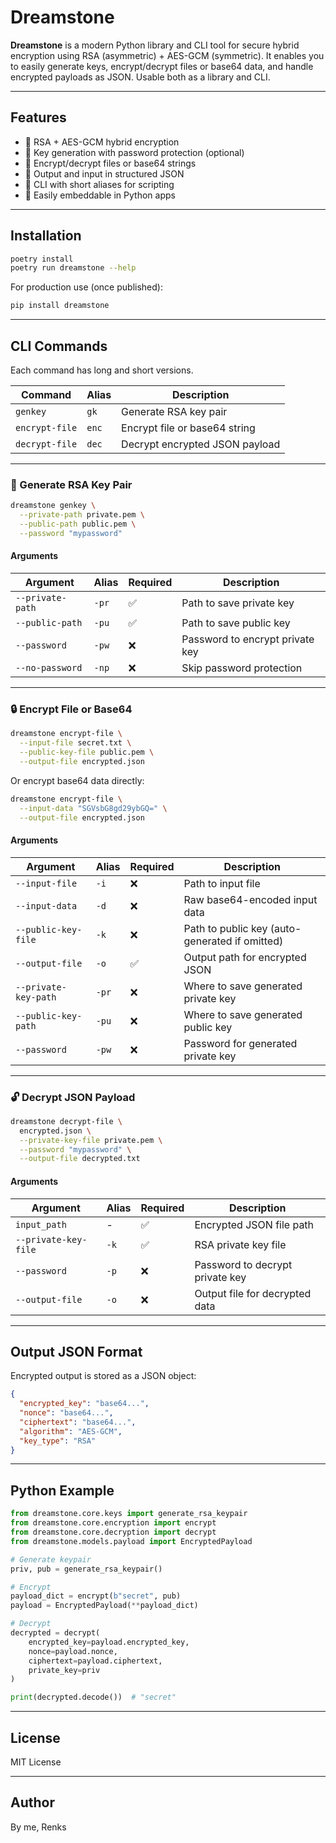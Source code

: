 # Dreamstone

**Dreamstone** is a modern Python library and CLI tool for secure hybrid encryption using RSA (asymmetric) + AES-GCM (symmetric). It enables you to easily generate keys, encrypt/decrypt files or base64 data, and handle encrypted payloads as JSON. Usable both as a library and CLI.

---

## Features

- 🔐 RSA + AES-GCM hybrid encryption
- 🔧 Key generation with password protection (optional)
- 📁 Encrypt/decrypt files or base64 strings
- 🧪 Output and input in structured JSON
- 🧰 CLI with short aliases for scripting
- 🐍 Easily embeddable in Python apps

---

## Installation

```bash
poetry install
poetry run dreamstone --help
````

For production use (once published):

```bash
pip install dreamstone
```

---

## CLI Commands

Each command has long and short versions.

| Command        | Alias | Description                    |
| -------------- | ----- | ------------------------------ |
| `genkey`       | `gk`  | Generate RSA key pair          |
| `encrypt-file` | `enc` | Encrypt file or base64 string  |
| `decrypt-file` | `dec` | Decrypt encrypted JSON payload |

---

### 🔐 Generate RSA Key Pair

```bash
dreamstone genkey \
  --private-path private.pem \
  --public-path public.pem \
  --password "mypassword"
```

#### Arguments

| Argument         | Alias | Required | Description                     |
| ---------------- | ----- | -------- | ------------------------------- |
| `--private-path` | `-pr` | ✅        | Path to save private key        |
| `--public-path`  | `-pu` | ✅        | Path to save public key         |
| `--password`     | `-pw` | ❌        | Password to encrypt private key |
| `--no-password`  | `-np` | ❌        | Skip password protection        |

---

### 🔒 Encrypt File or Base64

```bash
dreamstone encrypt-file \
  --input-file secret.txt \
  --public-key-file public.pem \
  --output-file encrypted.json
```

Or encrypt base64 data directly:

```bash
dreamstone encrypt-file \
  --input-data "SGVsbG8gd29ybGQ=" \
  --output-file encrypted.json
```

#### Arguments

| Argument             | Alias | Required | Description                                    |
| -------------------- | ----- | -------- | ---------------------------------------------- |
| `--input-file`       | `-i`  | ❌        | Path to input file                             |
| `--input-data`       | `-d`  | ❌        | Raw base64-encoded input data                  |
| `--public-key-file`  | `-k`  | ❌        | Path to public key (auto-generated if omitted) |
| `--output-file`      | `-o`  | ✅        | Output path for encrypted JSON                 |
| `--private-key-path` | `-pr` | ❌        | Where to save generated private key            |
| `--public-key-path`  | `-pu` | ❌        | Where to save generated public key             |
| `--password`         | `-pw` | ❌        | Password for generated private key             |

---

### 🔓 Decrypt JSON Payload

```bash
dreamstone decrypt-file \
  encrypted.json \
  --private-key-file private.pem \
  --password "mypassword" \
  --output-file decrypted.txt
```

#### Arguments

| Argument             | Alias | Required | Description                     |
| -------------------- | ----- | -------- | ------------------------------- |
| `input_path`         | -     | ✅        | Encrypted JSON file path        |
| `--private-key-file` | `-k`  | ✅        | RSA private key file            |
| `--password`         | `-p`  | ❌        | Password to decrypt private key |
| `--output-file`      | `-o`  | ❌        | Output file for decrypted data  |

---

## Output JSON Format

Encrypted output is stored as a JSON object:

```json
{
  "encrypted_key": "base64...",
  "nonce": "base64...",
  "ciphertext": "base64...",
  "algorithm": "AES-GCM",
  "key_type": "RSA"
}
```

---

## Python Example

```python
from dreamstone.core.keys import generate_rsa_keypair
from dreamstone.core.encryption import encrypt
from dreamstone.core.decryption import decrypt
from dreamstone.models.payload import EncryptedPayload

# Generate keypair
priv, pub = generate_rsa_keypair()

# Encrypt
payload_dict = encrypt(b"secret", pub)
payload = EncryptedPayload(**payload_dict)

# Decrypt
decrypted = decrypt(
    encrypted_key=payload.encrypted_key,
    nonce=payload.nonce,
    ciphertext=payload.ciphertext,
    private_key=priv
)

print(decrypted.decode())  # "secret"
```

---

## License

MIT License

---

## Author

By me, Renks
